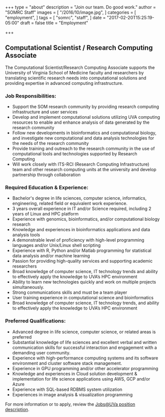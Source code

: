 +++
type = "about"
description = "Join our team. Do good work."
author = "SOMRC Staff"
images = [
  "/2016/10/image.jpg",
]
categories = [
  "employment",
]
tags = [
  "somrc",
  "staff",
]
date = "2017-02-20T15:25:19-05:00"
draft = false
title = "Employment"

+++

## Computational Scientist / Research Computing Associate

<p class=lead>
The Computational Scientist/Research Computing Associate supports the University of Virginia School of Medicine faculty and researchers by translating scientific research needs into computational solutions and providing expertise in advanced computing infrastructure.
</p>

### Job Responsibilities:

* Support the SOM research community by providing research computing infrastructure and user services
* Develop and implement computational solutions utilizing UVA computing resources to enable and enhance analysis of data generated by the research community 
* Follow new developments in bioinformatics and computational biology, and investigate new computational and data analysis technologies for the needs of the research community
* Provide training and outreach to the research community in the use of computational tools and technologies supported by Research Computing
* Will work closely with ITS-RCI (Research Computing Infrastructure) team and other research computing units at the university and develop partnership through collaboration

### Required Education & Experience:

* Bachelor's degree in life sciences, computer science, informatics, engineering, related field or equivalent work experience.  
* 3 years overall experience in IT and/or Science required, including 2 years of Linux and HPC platform
* Experience with genomics, bioinformatics, and/or computational biology research
* Knowledge and experiences in bioinformatics applications and data analysis tools
* A demonstrable level of proficiency with high-level programming languages and/or Unix/Linux shell scripting  
* Experience with R, Python and/or Matlab programming for statistical data analysis and/or machine learning
* Passion for providing high-quality services and supporting academic researchers
* Broad knowledge of computer science, IT technology trends and ability to effectively apply the knowledge to UVA’s HPC environment
* Ability to learn new technologies quickly and work on multiple projects simultaneously.
* Strong communications skills and must be a team player
* User training experience in computational science and bioinformatics
* Broad knowledge of computer science, IT technology trends, and ability to effectively apply the knowledge to UVA’s HPC environment

### Preferred Qualifications:

* Advanced degree in life science, computer science, or related areas is preferred
* Substantial knowledge of life sciences and excellent verbal and written communication skills for successful interaction and engagement with a demanding user community.
* Experience with high-performance computing systems and its software environment and cluster software stack management.
* Experience in GPU programming and/or other accelerator programming
* Knowledge and experiences in Cloud solution development & implementation for life science applications using AWS, GCP and/or Azure
* Experience with SQL-based RDBMS system utilization
* Experiences in image analysis & visualization programming

For more information or to apply, review the [Jobs@UVa position description](	jobs.virginia.edu/applicants/Central?quickFind=82171).